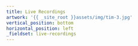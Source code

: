 ```yaml
---
title: Live Recordings
artwork: '{{ _site_root }}assets/img/tim-3.jpg'
vertical_position: bottom
horizontal_position: left
_fieldset: live-recordings
---
```


